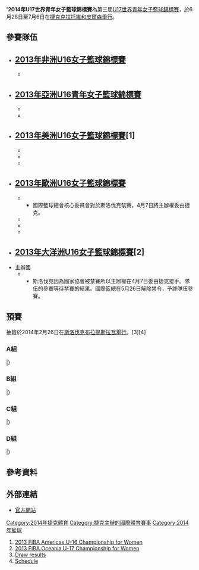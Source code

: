 **'2014年U17世界青年女子籃球錦標賽**為第三屆[U17世界青年女子籃球錦標賽](https://zh.wikipedia.org/wiki/U17世界青年女子籃球錦標賽 "wikilink")，於6月28日至7月6日在[捷克](../Page/捷克.md "wikilink")[克拉托維和](https://zh.wikipedia.org/wiki/克拉托維 "wikilink")[皮爾森舉行](https://zh.wikipedia.org/wiki/皮爾森 "wikilink")。

## 參賽隊伍

  - [2013年非洲U16女子籃球錦標賽](https://zh.wikipedia.org/wiki/2013年非洲U16女子籃球錦標賽 "wikilink")
      -
      -
  - [2013年亞洲U16青年女子籃球錦標賽](../Page/2013年亞洲U16青年女子籃球錦標賽.md "wikilink")
      -
      -
      -
  - [2013年美洲U16女子籃球錦標賽](https://zh.wikipedia.org/wiki/2013年美洲U16女子籃球錦標賽 "wikilink")\[1\]
      -
      -
      -
      -
  - [2013年歐洲U16女子籃球錦標賽](https://zh.wikipedia.org/wiki/2013年歐洲U16女子籃球錦標賽 "wikilink")
      -
      -   - 國際籃球總會核心委員會對於斯洛伐克禁賽，4月7日將主辦權委由捷克。

      -
      -
      -
  - [2013年大洋洲U16女子籃球錦標賽](https://zh.wikipedia.org/wiki/2013年大洋洲U16女子籃球錦標賽 "wikilink")\[2\]
      -
  - 主辦國
      -   - 斯洛伐克因為國家協會被禁賽所以主辦權在4月7日委由捷克接手。隊伍的參賽等待禁賽的結果。國際籃總在5月26日解除禁令，予許隊伍參賽。

## 預賽

抽籤於2014年2月26日在[斯洛伐克](../Page/斯洛伐克.md "wikilink")[布拉提斯拉瓦舉行](https://zh.wikipedia.org/wiki/布拉提斯拉瓦 "wikilink")。\[3\]\[4\]

### A組

|}

### B組

|}

### C組

|}

### D組

|}

## 參考資料

## 外部連結

  - [官方網站](http://www.fiba.com/czechrepublic2014)

[Category:2014年捷克體育](https://zh.wikipedia.org/wiki/Category:2014年捷克體育 "wikilink") [Category:捷克主辦的國際體育賽事](https://zh.wikipedia.org/wiki/Category:捷克主辦的國際體育賽事 "wikilink") [Category:2014年籃球](https://zh.wikipedia.org/wiki/Category:2014年籃球 "wikilink")

1.  [2013 FIBA Americas U-16 Championship for Women](http://www.fibaamericas.com/en/torneos1.asp?xtab=1&t=VATYUWCLZO)
2.  [2013 FIBA Oceania U-17 Championship for Women](http://www.foxsportspulse.com/comp_info.cgi?a=ROUND&round=-1&client=1-3621-0-274516-0&pool=-1)
3.  [Draw results](http://www.fiba.com/pages/eng/fc/news/lateNews/p/newsid/71782/arti.html)
4.  [Schedule](http://www.fiba.com/downloads/event/eng/2014/U17WCW/2014_U17_WCW_Competition_schedule.pdf)